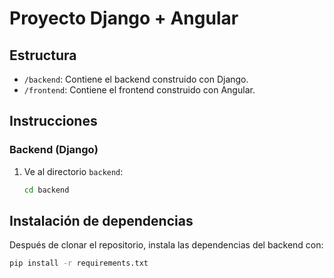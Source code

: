 # Proyecto Django + Angular

## Estructura
- `/backend`: Contiene el backend construido con Django.
- `/frontend`: Contiene el frontend construido con Angular.

## Instrucciones

### Backend (Django)
1. Ve al directorio `backend`:
   ```bash
   cd backend

## Instalación de dependencias

Después de clonar el repositorio, instala las dependencias del backend con:

```bash
pip install -r requirements.txt